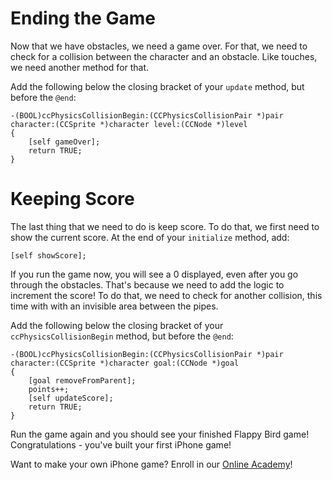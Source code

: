 Ending the Game
==================

Now that we have obstacles, we need a game over. For that, we need to check for a collision
between the character and an obstacle. Like touches, we need another method for that.

Add the following below the closing bracket of your ```update``` method,
but before the ```@end```:

	-(BOOL)ccPhysicsCollisionBegin:(CCPhysicsCollisionPair *)pair character:(CCSprite *)character level:(CCNode *)level
	{
		[self gameOver];
		return TRUE;
	}

Keeping Score
=============

The last thing that we need to do is keep score. To do that, we first need to show
the current score. At the end of your ```initialize``` method, add:

	[self showScore];

If you run the game now, you will see a 0 displayed, even after you go through the
obstacles. That's because we need to add the logic to increment the score! To do that,
we need to check for another collision, this time with with an invisible area between
the pipes.

Add the following below the closing bracket of your ```ccPhysicsCollisionBegin``` method,
but before the ```@end```:

	-(BOOL)ccPhysicsCollisionBegin:(CCPhysicsCollisionPair *)pair character:(CCSprite *)character goal:(CCNode *)goal
	{
		[goal removeFromParent];
		points++;
		[self updateScore];
		return TRUE;
	}

Run the game again and you should see your finished Flappy Bird game! Congratulations - you've
built your first iPhone game!

Want to make your own iPhone game? Enroll in our
[Online Academy](https://www.makegameswith.us/online-academy/)!
